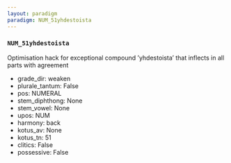 ```yaml
---
layout: paradigm
paradigm: NUM_51yhdestoista
---
```

### ` NUM_51yhdestoista `

Optimisation hack for exceptional compound ’yhdestoista’ that inflects in all parts with agreement
* grade_dir: weaken
* plurale_tantum: False
* pos: NUMERAL
* stem_diphthong: None
* stem_vowel: None
* upos: NUM
* harmony: back
* kotus_av: None
* kotus_tn: 51
* clitics: False
* possessive: False
